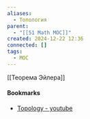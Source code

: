 ```yaml
---
aliases:
  - Топология
parent:
  - "[[51 Math MOC]]"
created: 2024-12-22 12:36
connected: []
tags:
  - MOC
---
```

 [[Теорема Эйлера]]





#### Bookmarks  
- [Topology - youtube](https://www.youtube.com/playlist?list=PLd8NbPjkXPliJunBhtDNMuFsnZPeHpm-0)
